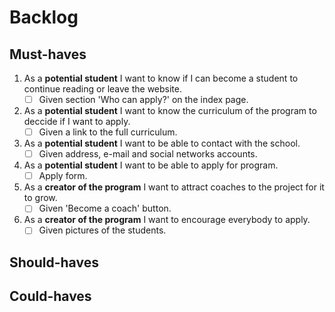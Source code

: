 # Backlog

## Must-haves

1. As a **potential student** I want to know if I can become a student to continue reading or leave the website.
   - [ ] Given section 'Who can apply?' on the index page.
2. As a **potential student** I want to know the curriculum of the program to deccide if I want to apply.
   - [ ] Given a link to the full curriculum.
3. As a **potential student** I want to be able to contact with the school.
   - [ ] Given address, e-mail and social networks accounts.
4. As a **potential student** I want to be able to apply for program.
   - [ ] Apply form.
5. As a **creator of the program** I want to attract coaches to the project for it to grow.
   - [ ] Given 'Become a coach' button.
6. As a **creator of the program** I want to encourage everybody to apply.
   - [ ] Given pictures of the students.

## Should-haves

## Could-haves
